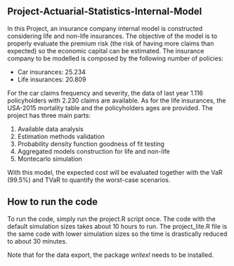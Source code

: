 ## Project-Actuarial-Statistics-Internal-Model

In this Project, an insurance company internal model is constructed considering life and non-life insurances. The objective of the model is to properly evaluate the premium risk (the risk of having more claims than expected) so the economic capital can be estimated.
The insurance company to be modelled is composed by the following number of policies:
-	Car insurances: 25.234
-	Life insurances: 20.809

For the car claims frequency and severity, the data of last year 1.116 policyholders with 2.230 claims are available. As for the life insurances, the USA-2015 mortality table and the policyholders ages are provided.
The project has three main parts:
1.	Available data analysis
2.	Estimation methods validation
3.	Probability density function goodness of fit testing
4.	Aggregated models construction for life and non-life
5.	Montecarlo simulation

With this model, the expected cost will be evaluated together with the VaR (99.5%) and TVaR to quantify the worst-case scenarios.

## How to run the code

To run the code, simply run the project.R script once. The code with the default simulation sizes takes about 10 hours to run. The project_lite.R file is the same code with lower simulation sizes so the time is drastically reduced to about 30 minutes.

Note that for the data export, the package _writexl_ needs to be installed.
